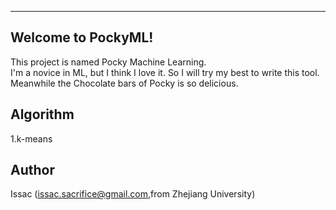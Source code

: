 ----------
Welcome to PockyML!
-----------------

This project is named Pocky Machine Learning.   
I'm a novice in ML, but I think I love it. So I will try my best to write this tool. Meanwhile the Chocolate bars of Pocky is so delicious.


Algorithm 
---------
1.k-means


Author 
------

Issac (issac.sacrifice@gmail.com,from Zhejiang University)

